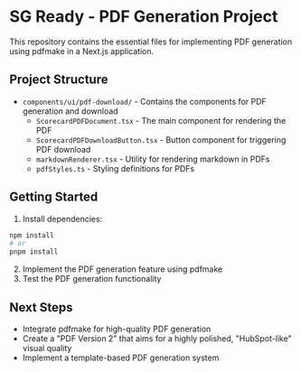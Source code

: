 # SG Ready - PDF Generation Project

This repository contains the essential files for implementing PDF generation using pdfmake in a Next.js application.

## Project Structure

- `components/ui/pdf-download/` - Contains the components for PDF generation and download
  - `ScorecardPDFDocument.tsx` - The main component for rendering the PDF
  - `ScorecardPDFDownloadButton.tsx` - Button component for triggering PDF download
  - `markdownRenderer.tsx` - Utility for rendering markdown in PDFs
  - `pdfStyles.ts` - Styling definitions for PDFs

## Getting Started

1. Install dependencies:
```bash
npm install
# or
pnpm install
```

2. Implement the PDF generation feature using pdfmake
3. Test the PDF generation functionality

## Next Steps

- Integrate pdfmake for high-quality PDF generation
- Create a "PDF Version 2" that aims for a highly polished, "HubSpot-like" visual quality
- Implement a template-based PDF generation system 